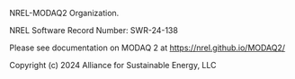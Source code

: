 NREL-MODAQ2 Organization.

NREL Software Record Number: SWR-24-138

Please see documentation on MODAQ 2 at https://nrel.github.io/MODAQ2/

Copyright (c) 2024 Alliance for Sustainable Energy, LLC
